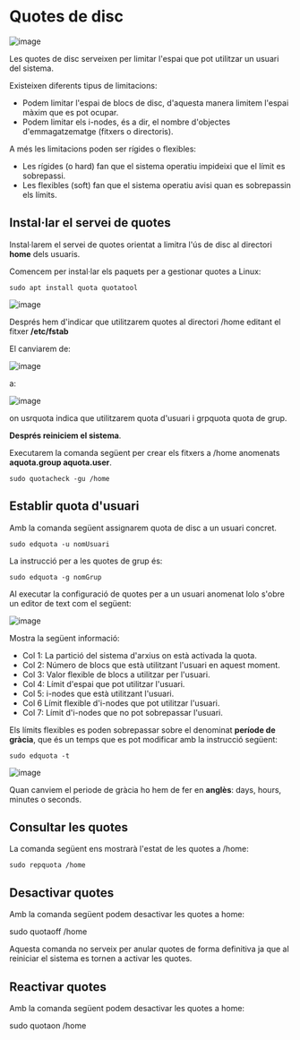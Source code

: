 # Quotes de disc

![image](https://github.com/XaSaFa/MP04/assets/110727546/5603e8d2-5a76-44f7-a315-802cdba4ddb4)

Les quotes de disc serveixen per limitar l'espai que pot utilitzar un usuari del sistema.

Existeixen diferents tipus de limitacions:

- Podem limitar l'espai de blocs de disc, d'aquesta manera limitem l'espai màxim que es pot ocupar.
- Podem limitar els i-nodes, és a dir, el nombre d'objectes d'emmagatzematge (fitxers o directoris).

A més les limitacions poden ser rígides o flexibles:

- Les rígides (o hard) fan que el sistema operatiu impideixi que el límit es sobrepassi.
- Les flexibles (soft) fan que el sistema operatiu avisi quan es sobrepassin els límits.

## Instal·lar el servei de quotes

Instal·larem el servei de quotes orientat a limitra l'ús de disc al directori **home** dels usuaris.

Comencem per instal·lar els paquets per a gestionar quotes a Linux:

```
sudo apt install quota quotatool
```

![image](https://github.com/XaSaFa/MP04/assets/110727546/7ecfcd08-eea2-48c4-bac5-5d8c97272b53)

Després hem d'indicar que utilitzarem quotes al directori /home editant el fitxer **/etc/fstab**

El canviarem de:

![image](https://github.com/XaSaFa/MP04/assets/110727546/fe054819-12f6-4106-af4b-d9e7c673f630)

a: 

![image](https://github.com/XaSaFa/MP04/assets/110727546/544d9a3d-3070-4498-8705-2b2679b137d0)

on usrquota indica que utilitzarem quota d'usuari i grpquota quota de grup.

**Després reiniciem el sistema**.

Executarem la comanda següent per crear els fitxers a /home anomenats **aquota.group  aquota.user**.

```
sudo quotacheck -gu /home
```

## Establir quota d'usuari

Amb la comanda següent assignarem quota de disc a un usuari concret.

```
sudo edquota -u nomUsuari
```

La instrucció per a les quotes de grup és:

```
sudo edquota -g nomGrup
```

Al executar la configuració de quotes per a un usuari anomenat lolo s'obre un editor de text com el següent:

![image](https://github.com/XaSaFa/MP04/assets/110727546/ba901745-bbb3-4a58-bf0c-9e1e1265845f)

Mostra la següent informació:

- Col 1: La partició del sistema d'arxius on està activada la quota.
- Col 2: Número de blocs que està utilitzant l'usuari en aquest moment.
- Col 3: Valor flexible de blocs a utilitzar per l'usuari.
- Col 4: Límit d'espai que pot utilitzar l'usuari.
- Col 5: i-nodes que està utilitzant l'usuari.
- Col 6 Límit flexible d'i-nodes que pot utilitzar l'usuari.
- Col 7: Límit d'i-nodes que no pot sobrepassar l'usuari.

Els límits flexibles es poden sobrepassar sobre el denominat **període de gràcia**, que és un temps que es pot modificar amb la instrucció següent:

```
sudo edquota -t
```

![image](https://github.com/XaSaFa/MP04/assets/110727546/b13f8f91-ac0c-49a4-9848-5819a32c4f9a)

Quan canviem el periode de gràcia ho hem de fer en **anglès**: days, hours, minutes o seconds.

## Consultar les quotes

La comanda següent ens mostrarà l'estat de les quotes a /home:

```
sudo repquota /home
```

## Desactivar quotes

Amb la comanda següent podem desactivar les quotes a home:

sudo quotaoff /home

Aquesta comanda no serveix per anular quotes de forma definitiva ja que al reiniciar el sistema es tornen a activar les quotes.

## Reactivar quotes

Amb la comanda següent podem desactivar les quotes a home:

sudo quotaon /home

